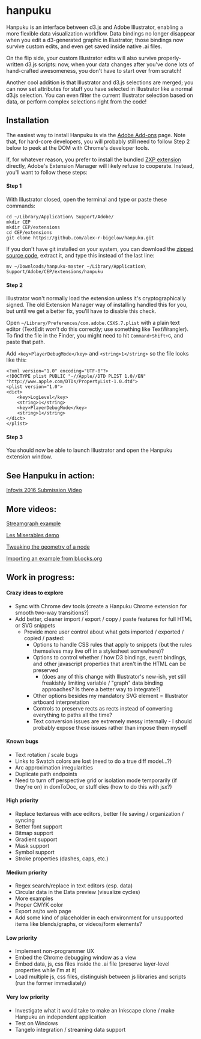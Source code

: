 # hanpuku #

Hanpuku is an interface between d3.js and Adobe Illustrator, enabling a more flexible
data visualization workflow. Data bindings no longer disappear when you edit a d3-generated
graphic in Illustrator; those bindings now survive custom edits, and even
get saved inside native .ai files.

On the flip side, your custom Illustrator edits
will also survive properly-written d3.js scripts: now, when your data changes after
you've done lots of hand-crafted awesomeness, you don't have to start over from scratch!

Another cool addition is that Illustrator and d3.js selections are merged; you can now
set attributes for stuff you have selected in Illustrator like a normal d3.js selection. You can
even filter the current Illustrator selection based on data, or perform complex selections right from
the code!

Installation
------------
The easiest way to install Hanpuku is via the [Adobe Add-ons](https://creative.adobe.com/addons/products/15087) page. Note that, for hard-core developers, you will probably still need to follow Step 2 below to peek at the DOM with Chrome's developer tools.

If, for whatever reason, you prefer to install the bundled [ZXP extension](http://www.cs.utah.edu/~abigelow/Downloads/hanpuku/hanpuku.0.1.8.zxp) directly, Adobe's Extension Manager will likely refuse to cooperate. Instead, you'll want to follow these steps:

#### Step 1
With Illustrator closed, open the terminal and type or paste these commands:

```
cd ~/Library/Application\ Support/Adobe/
mkdir CEP
mkdir CEP/extensions
cd CEP/extensions
git clone https://github.com/alex-r-bigelow/hanpuku.git
```

If you don't have git installed on your system, you can download the [zipped source code](https://github.com/alex-r-bigelow/hanpuku/archive/master.zip), extract it, and type this instead of the last line:
```
mv ~/Downloads/hanpuku-master ~/Library/Application\ Support/Adobe/CEP/extensions/hanpuku
```

#### Step 2
Illustrator won't normally load the extension unless it's cryptographically signed. The old Extension Manager way of installing handled this for you, but until we get a better fix, you'll have to disable this check.

Open `~/Library/Preferences/com.adobe.CSXS.7.plist` with a plain text editor (TextEdit *won't* do this correctly; use something like TextWrangler). To find the file in the Finder, you might need to hit `Command+Shift+G`, and paste that path.

Add `<key>PlayerDebugMode</key>` and `<string>1</string>` so the file looks like this:

```
<?xml version="1.0" encoding="UTF-8"?>
<!DOCTYPE plist PUBLIC "-//Apple//DTD PLIST 1.0//EN" "http://www.apple.com/DTDs/PropertyList-1.0.dtd">
<plist version="1.0">
<dict>
	<key>LogLevel</key>
	<string>1</string>
	<key>PlayerDebugMode</key>
	<string>1</string>
</dict>
</plist>
```

#### Step 3
You should now be able to launch Illustrator and open the Hanpuku extension window.


See Hanpuku in action:
----------------------

[Infovis 2016 Submission Video](https://www.youtube.com/watch?v=eNoDZcs7vVs)

More videos:
------------

[Streamgraph example](https://www.youtube.com/watch?v=uYQ-RLT5AVA)

[Les Miserables demo](https://www.youtube.com/watch?v=BBY0-AopdQ8)

[Tweaking the geometry of a node](http://youtu.be/xuBMgR6ElR4)

[Importing an example from bl.ocks.org](http://youtu.be/41P-h6e8OcI)


Work in progress:
-----------------
#### Crazy ideas to explore
- Sync with Chrome dev tools (create a Hanpuku Chrome extension for smooth two-way transitions?)
- Add better, cleaner import / export / copy / paste features for full HTML or SVG snippets
  - Provide more user control about what gets imported / exported / copied / pasted:
    - Options to handle CSS rules that apply to snippets (but the rules themselves may live off in a stylesheet somewhere)?
    - Options to control whether / how D3 bindings, event bindings, and other javascript properties that aren't in the HTML can be preserved
      - (does any of this change with Illustrator's new-ish, yet still freakishly limiting variable / "graph" data binding approaches? Is there a better way to integrate?)
    - Other options besides my mandatory SVG element = Illustrator artboard interpretation
    - Controls to preserve rects as rects instead of converting everything to paths all the time?
    - Text conversion issues are extremely messy internally - I should probably expose these issues rather than impose them myself

#### Known bugs
- Text rotation / scale bugs
- Links to Swatch colors are lost (need to do a true diff model...?)
- Arc approximation irregularities
- Duplicate path endpoints
- Need to turn off perspective grid or isolation mode temporarily (if they're on) in domToDoc, or stuff dies (how to do this with jsx?)

#### High priority
- Replace textareas with ace editors, better file saving / organization / syncing
- Better font support
- Bitmap support
- Gradient support
- Mask support
- Symbol support
- Stroke properties (dashes, caps, etc.)

#### Medium priority
- Regex search/replace in text editors (esp. data)
- Circular data in the Data preview (visualize cycles)
- More examples
- Proper CMYK color
- Export as/to web page
- Add some kind of placeholder in each environment for unsupported items like blends/graphs, or videos/form elements?

#### Low priority
- Implement non-programmer UX
- Embed the Chrome debugging window as a view
- Embed data, js, css files inside the .ai file (preserve layer-level properties while I'm at it)
- Load multiple js, css files, distinguish between js libraries and scripts (run the former immediately)

#### Very low priority
- Investigate what it would take to make an Inkscape clone / make Hanpuku an independent application
- Test on Windows
- Tangelo integration / streaming data support
